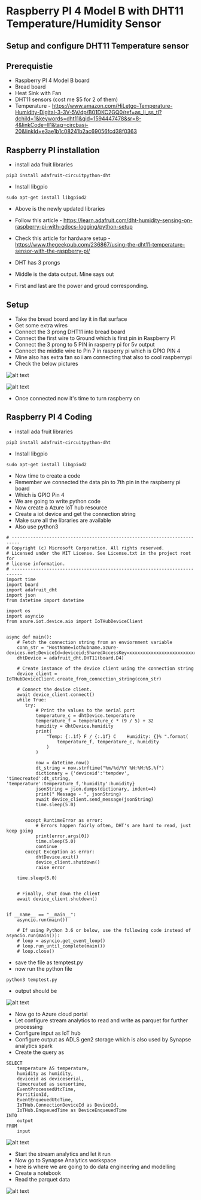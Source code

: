 # Raspberry PI 4 Model B with DHT11 Temperature/Humidity Sensor

## Setup and configure DHT11 Temperature sensor

## Prerequistie

- Raspberry PI 4 Model B board
- Bread board
- Heat Sink with Fan
- DHT11 sensors (cost me $5 for 2 of them)
- Temperature - https://www.amazon.com/HiLetgo-Temperature-Humidity-Digital-3-3V-5V/dp/B01DKC2GQ0/ref=as_li_ss_tl?dchild=1&keywords=dht11&qid=1594447478&sr=8-4&linkCode=ll1&tag=circbasi-20&linkId=e3ae1b1c08241b2ac69056fcd38f0363


## Raspberry PI installation

- install ada fruit libraries

```
pip3 install adafruit-circuitpython-dht
```

- Install libgpio 

```
sudo apt-get install libgpiod2
```

- Above is the newly updated libraries
- Follow this article - https://learn.adafruit.com/dht-humidity-sensing-on-raspberry-pi-with-gdocs-logging/python-setup

- Check this article for hardware setup - https://www.thegeekpub.com/236867/using-the-dht11-temperature-sensor-with-the-raspberry-pi/
- DHT has 3 prongs
- Middle is the data output. Mine says out
- First and last are the power and groud corresponding.

## Setup

- Take the bread board and lay it in flat surface
- Get some extra wires
- Connect the 3 prong DHT11 into bread board
- Connect the first wire to Ground which is first pin in Raspberry PI
- Connect the 3 prong to 5 PIN in rasperry pi for 5v output
- Connect the middle wire to Pin 7 in rasperry pi which is GPIO PIN 4
- Mine also has extra fan so i am connecting that also to cool raspberrypi
- Check the below pictures

![alt text](https://github.com/balakreshnan/raspiot/blob/main/images/raspdht11-1.jpg "Logo Title Text 1")

![alt text](https://github.com/balakreshnan/raspiot/blob/main/images/raspdht11-2.jpg "Logo Title Text 1")

- Once connected now it's time to turn raspberry on

## Raspberry PI 4 Coding

- install ada fruit libraries

```
pip3 install adafruit-circuitpython-dht
```

- Install libgpio 

```
sudo apt-get install libgpiod2
```

- Now time to create a code
- Remember we connected the data pin to 7th pin in the raspberry pi board
- Which is GPIO Pin 4
- We are going to write python code
- Now create a Azure IoT hub resource
- Create a iot device and get the connection string
- Make sure all the libraries are available
- Also use python3


```
# -------------------------------------------------------------------------
# Copyright (c) Microsoft Corporation. All rights reserved.
# Licensed under the MIT License. See License.txt in the project root for
# license information.
# --------------------------------------------------------------------------
import time
import board
import adafruit_dht
import json
from datetime import datetime

import os
import asyncio
from azure.iot.device.aio import IoTHubDeviceClient


async def main():
    # Fetch the connection string from an enviornment variable
    conn_str = "HostName=iothubname.azure-devices.net;DeviceId=deviceid;SharedAccessKey=xxxxxxxxxxxxxxxxxxxxxxxxxxxxx"
    dhtDevice = adafruit_dht.DHT11(board.D4)

    # Create instance of the device client using the connection string
    device_client = IoTHubDeviceClient.create_from_connection_string(conn_str)

    # Connect the device client.
    await device_client.connect()
    while True:
       try:
           # Print the values to the serial port
           temperature_c = dhtDevice.temperature
           temperature_f = temperature_c * (9 / 5) + 32
           humidity = dhtDevice.humidity
           print(
               "Temp: {:.1f} F / {:.1f} C    Humidity: {}% ".format(
                   temperature_f, temperature_c, humidity
               )
           )

           now = datetime.now()
           dt_string = now.strftime("%m/%d/%Y %H:%M:%S.%f")
           dictionary = {'deviceid':'tempdev', 'timecreated':dt_string, 'temperature':temperature_f,'humidity':humidity}
           jsonString = json.dumps(dictionary, indent=4)
           print(" Message - ", jsonString)
           await device_client.send_message(jsonString)
           time.sleep(5.0)


       except RuntimeError as error:
           # Errors happen fairly often, DHT's are hard to read, just keep going
           print(error.args[0])
           time.sleep(5.0)
           continue
       except Exception as error:
           dhtDevice.exit()
           device_client.shutdown()
           raise error

    time.sleep(5.0)


    # Finally, shut down the client
    await device_client.shutdown()


if __name__ == "__main__":
    asyncio.run(main())

    # If using Python 3.6 or below, use the following code instead of asyncio.run(main()):
    # loop = asyncio.get_event_loop()
    # loop.run_until_complete(main())
    # loop.close()
```

- save the file as temptest.py
- now run the python file

```
python3 temptest.py
```

- output should be

![alt text](https://github.com/balakreshnan/raspiot/blob/main/images/raspdht11-3.jpg "Logo Title Text 1")

- Now go to Azure cloud portal
- Let configure stream analytics to read and write as parquet for further processing
- Configure input as IoT hub
- Configure output as ADLS gen2 storage which is also used by Synapse analytics spark
- Create the query as 

```
SELECT
    temperature AS temperature,
    humidity as humidity,
    deviceid as deviceserial,
    timecreated as sensortime,
    EventProcessedUtcTime,
    PartitionId,
    EventEnqueuedUtcTime,
    IoTHub.ConnectionDeviceId as DeviceId,
    IoTHub.EnqueuedTime as DeviceEnqueuedTime
INTO
    output
FROM
    input
```

![alt text](https://github.com/balakreshnan/raspiot/blob/main/images/raspdht11-4.jpg "Logo Title Text 1")

- Start the stream analytics and let it run
- Now go to Synapse Analytics workspace
- here is where we are going to do data engineering and modelling
- Create a notebook
- Read the parquet data

![alt text](https://github.com/balakreshnan/raspiot/blob/main/images/raspdht11-5.jpg "Logo Title Text 1")